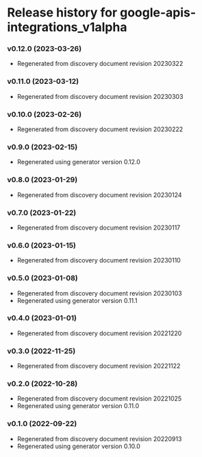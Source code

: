 # Release history for google-apis-integrations_v1alpha

### v0.12.0 (2023-03-26)

* Regenerated from discovery document revision 20230322

### v0.11.0 (2023-03-12)

* Regenerated from discovery document revision 20230303

### v0.10.0 (2023-02-26)

* Regenerated from discovery document revision 20230222

### v0.9.0 (2023-02-15)

* Regenerated using generator version 0.12.0

### v0.8.0 (2023-01-29)

* Regenerated from discovery document revision 20230124

### v0.7.0 (2023-01-22)

* Regenerated from discovery document revision 20230117

### v0.6.0 (2023-01-15)

* Regenerated from discovery document revision 20230110

### v0.5.0 (2023-01-08)

* Regenerated from discovery document revision 20230103
* Regenerated using generator version 0.11.1

### v0.4.0 (2023-01-01)

* Regenerated from discovery document revision 20221220

### v0.3.0 (2022-11-25)

* Regenerated from discovery document revision 20221122

### v0.2.0 (2022-10-28)

* Regenerated from discovery document revision 20221025
* Regenerated using generator version 0.11.0

### v0.1.0 (2022-09-22)

* Regenerated from discovery document revision 20220913
* Regenerated using generator version 0.10.0

